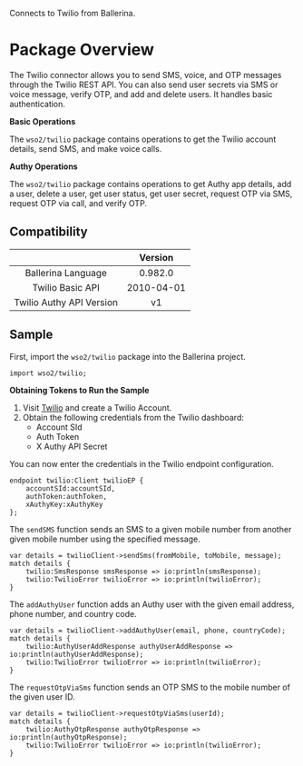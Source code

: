 Connects to Twilio from Ballerina. 

# Package Overview

The Twilio connector allows you to send SMS, voice, and OTP messages through the Twilio REST API. You can also send
user secrets via SMS or voice message, verify OTP, and add and delete users. It handles basic authentication.

**Basic Operations**

The `wso2/twilio` package contains operations to get the Twilio account details, send SMS, and make voice calls.

**Authy Operations**

The `wso2/twilio` package contains operations to get Authy app details, add a user, delete a user, get user status, get 
user secret, request OTP via SMS, request OTP via call, and verify OTP.

## Compatibility
|                          |    Version     |
|:------------------------:|:--------------:|
| Ballerina Language       | 0.982.0        |
| Twilio Basic API         | 2010-04-01     |
| Twilio Authy API Version | v1             |

## Sample
First, import the `wso2/twilio` package into the Ballerina project.
```ballerina
import wso2/twilio;
```

**Obtaining Tokens to Run the Sample**

1. Visit [Twilio](https://www.twilio.com/) and create a Twilio Account.
2. Obtain the following credentials from the Twilio dashboard:
    * Account SId
    * Auth Token
    * X Authy API Secret

You can now enter the credentials in the Twilio endpoint configuration.
```ballerina
endpoint twilio:Client twilioEP {
    accountSId:accountSId,
    authToken:authToken,
    xAuthyKey:xAuthyKey
};
```
The `sendSMS` function sends an SMS to a given mobile number from another given mobile number using the specified message.
```ballerina
var details = twilioClient->sendSms(fromMobile, toMobile, message);
match details {
    twilio:SmsResponse smsResponse => io:println(smsResponse);
    twilio:TwilioError twilioError => io:println(twilioError);
}
```
The `addAuthyUser` function adds an Authy user with the given email address, phone number, and country code.
```ballerina
var details = twilioClient->addAuthyUser(email, phone, countryCode);
match details {
    twilio:AuthyUserAddResponse authyUserAddResponse => io:println(authyUserAddResponse);
    twilio:TwilioError twilioError => io:println(twilioError);
}
```
The `requestOtpViaSms` function sends an OTP SMS to the mobile number of the given user ID.
```ballerina
var details = twilioClient->requestOtpViaSms(userId);
match details {
    twilio:AuthyOtpResponse authyOtpResponse => io:println(authyOtpResponse);
    twilio:TwilioError twilioError => io:println(twilioError);
}
```